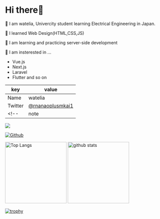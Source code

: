 # Hi there👋

🏫 I am watelia, Univercity student learning Electrical Engineering in Japan.

🌱 I learned Web Design(HTML,CSS,JS)

🌱 I am learning and practicing server-side development

👀 I am insterested in ...
   - Vue.js
   - Next.js
   - Laravel
   - Flutter       and so on

|  key  |  value  |
| ---- | ---- |
|  Name  |  watelia  |
|  Twitter  |  [@rnanaoplusmkai1](https://twitter.com/rnanaoplusmkai1)  |  
<!-- |  note  |  [馬を被ったかいちょう](https://note.com/kaicho_of_on7) | -->

![](https://visitor-badge.laobi.icu/badge?page_id=watelia.watelia)

[![Github](https://img.shields.io/github/followers/watelia?label=Follow&style=social)](https://github.com/watelia)

<p align="left"> 
  <img alt="Top Langs" height="200px" src="https://github-readme-stats.vercel.app/api/top-langs/?username=watelia&layout=compact&show_icons=true&theme=tokyonight" />
  <img alt="github stats" height="200px" src="https://github-readme-stats.vercel.app/api?username=watelia&show_icons=true&theme=tokyonight" />
</p>

[![trophy](https://github-profile-trophy.vercel.app/?username=watelia&theme=tokyonight)](https://github.com/ryo-ma/github-profile-trophy)
